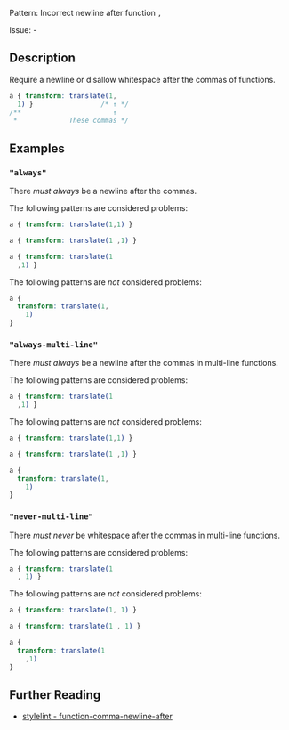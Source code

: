 Pattern: Incorrect newline after function `,`

Issue: -

## Description

Require a newline or disallow whitespace after the commas of functions.

```css
a { transform: translate(1,
  1) }                 /* ↑ */
/**                       ↑
 *             These commas */
```

## Examples

### `"always"`

There _must always_ be a newline after the commas.

The following patterns are considered problems:

```css
a { transform: translate(1,1) }
```

```css
a { transform: translate(1 ,1) }
```

```css
a { transform: translate(1
  ,1) }
```

The following patterns are _not_ considered problems:

```css
a {
  transform: translate(1,
    1)
}
```

### `"always-multi-line"`

There _must always_ be a newline after the commas in multi-line functions.

The following patterns are considered problems:

```css
a { transform: translate(1
  ,1) }
```

The following patterns are _not_ considered problems:

```css
a { transform: translate(1,1) }
```

```css
a { transform: translate(1 ,1) }
```

```css
a {
  transform: translate(1,
    1)
}
```

### `"never-multi-line"`

There _must never_ be whitespace after the commas in multi-line functions.

The following patterns are considered problems:

```css
a { transform: translate(1
  , 1) }
```

The following patterns are _not_ considered problems:

```css
a { transform: translate(1, 1) }
```

```css
a { transform: translate(1 , 1) }
```

```css
a {
  transform: translate(1
    ,1)
}
```

## Further Reading

* [stylelint - function-comma-newline-after](https://stylelint.io/user-guide/rules/function-comma-newline-after)